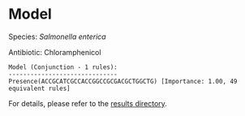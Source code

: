 
# Model

Species: *Salmonella enterica*

Antibiotic: Chloramphenicol

```
Model (Conjunction - 1 rules):
------------------------------
Presence(ACCGCATCGCCACCGGCCGCGACGCTGGCTG) [Importance: 1.00, 49 equivalent rules]

```

For details, please refer to the [results directory](../../../../../results/scm_b/salmonella%20enterica/chloramphenicol/repeat_3/).

